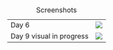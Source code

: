 <table><caption>Screenshots</caption>
  <tr><td>Day 6<td><img src='http://msc27.me.uk/AoC2021/day06-1.png'>
  <tr><td>Day 9 visual in progress<td><img src='http://msc27.me.uk/AoC2021/day09-1.png'>
</table>
